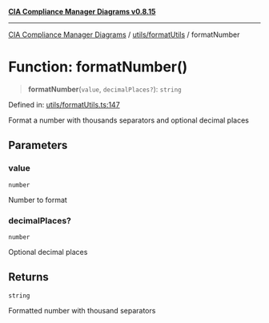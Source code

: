 [**CIA Compliance Manager Diagrams v0.8.15**](../../../README.md)

***

[CIA Compliance Manager Diagrams](../../../modules.md) / [utils/formatUtils](../README.md) / formatNumber

# Function: formatNumber()

> **formatNumber**(`value`, `decimalPlaces?`): `string`

Defined in: [utils/formatUtils.ts:147](https://github.com/Hack23/cia-compliance-manager/blob/50a3bb1fa64948444e36c06fee075b5043350db0/src/utils/formatUtils.ts#L147)

Format a number with thousands separators and optional decimal places

## Parameters

### value

`number`

Number to format

### decimalPlaces?

`number`

Optional decimal places

## Returns

`string`

Formatted number with thousand separators
